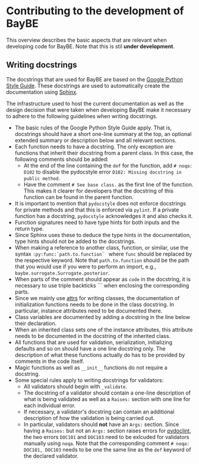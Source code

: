 # Contributing to the development of BayBE

This overview describes the basic aspects that are relevant when developing code for BayBE.
Note that this is stil **under development**.

## Writing docstrings

The docstrings that are used for BayBE are based on the [Google Python Style Guide](https://google.github.io/styleguide/pyguide.html).
These docstrings are used to automatically create the documentation using [Sphinx](https://www.sphinx-doc.org/en/master/index.html).

The infrastructure used to host the current documentation as well as the design decision that were taken when developing BayBE make it necessary to adhere to the following guidelines when writing docstrings.

- The basic rules of the Google Python Style Guide apply. That is, docstrings should have a short one-line summary at the top, an optional extended summary or description below and all relevant sections.
- Each function needs to have a docstring. The only exception are functions that inherit their docstring from a parent class. In this case, the following comments should be added:
    * At the end of the line containing the `def` for the function, add `# noqa: D102` to disable the pydocstyle error `D102: Missing docstring in public method`.
    * Have the comment `# See base class.` as the first line of the function. This makes it clearer for developers that the docstring of this function can be found in the parent function.
- It is important to mention that `pydocstyle` does not enforce docstrings for private methods and that this is enforced via `pylint`. If a private function has a docstring, `pydocstyle` acknowledges it and also checks it.
- Function signatures need to have type hints for both inputs and the return type.
- Since Sphinx uses these to deduce the type hints in the documentation, type hints should not be added to the docstrings.
- When making a reference to another class, function, or similar, use the syntax ``:py:func:`path.to.function` `` where `func` should be replaced by the respective keyword. Note that `path.to.function` should be the path that you would use if you were to perform an import, e.g., `baybe.surrogate.Surrogate.posterior`.
- When parts of the comment should appear as `code` in the docstring, it is necessary to use triple backticks ``` when enclosing the corresponding parts.
- Since we mainly use [attrs](https://www.attrs.org/en/stable/) for writing classes, the documentation of initialization functions needs to be done in the class docstring. In particular, instance attributes need to be documented there.
- Class variables are documented by adding a docstring in the line below their declaration.
- When an inherited class sets one of the instance attributes, this attribute needs to be documented in the docstring of the inherited class.
- All functions that are used for validation, serialization, initializing defaults and so on should have a one line docstring only. The description of what these functions actually do has to be provided by comments in the code itself.
- Magic functions as well as `__init__` functions do not require a docstring.
- Some special rules apply to writing docstrings for validators:
    * All validators should begin with `_validate`.
    * The docstring of a validator should contain a one-line description of what is being validated as well as a `Raises:` section with one line for each individual error.
    * If necessary, a validator's docstring can contain an additional description of how the validation is being carried out.
    * In particular, validators should **not** have an `Args:` section. Since having a `Raises:` but not an `Args:` section raises errors for  [pydoclint](https://github.com/jsh9/pydoclint), the two errors `DOC101` and `DOC103` need to be exlcuded for validators manually using `noqa`. Note that the corresponding comment `# noqa: DOC101, DOC103` needs to be one the same line as the `def` keyword of the declared validator.